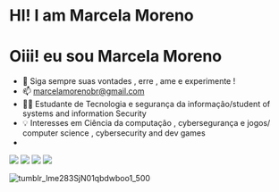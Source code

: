 # HI! I am Marcela Moreno 
# Oiii! eu sou Marcela Moreno 

- 🌱 Siga sempre suas vontades , erre , ame e experimente ! 
- 📫 marcelamorenobr@gmail.com
- 👩‍🎓 Estudante de Tecnologia e  segurança da informação/student of systems and information Security
- 💡 Interesses em Ciência da computação , cybersegurança e jogos/ computer science , cybersecurity and dev games
-
 

</div>

<div> 
  <a href="https://instagram.com/marcelamrno" target="_blank"><img src="https://img.shields.io/badge/-Instagram-%23E4405F?style=for-the-badge&logo=instagram&logoColor=white" target="_blank"></a>
 <a href="https://discord.gg/marcelamm#2320" target="_blank"><img src="https://img.shields.io/badge/Discord-7289DA?style=for-the-badge&logo=discord&logoColor=white" target="_blank"></a> 
  <a href = "mailto:marcelamorenobr@gmail.com"><img src="https://img.shields.io/badge/-Gmail-%23333?style=for-the-badge&logo=gmail&logoColor=white" target="_blank"></a>
  <a href="https://www.linkedin.com/in/marcela-moreno-09871122a" target="_blank"><img src="https://img.shields.io/badge/-LinkedIn-%230077B5?style=for-the-badge&logo=linkedin&logoColor=white" target="_blank"></a> 
  
 
  
 
  ![tumblr_lme283SjN01qbdwboo1_500](https://user-images.githubusercontent.com/96259068/162643249-7d8dce79-ab20-4e14-9af0-a8a9eaa2e014.gif)

 </div>
 

  
